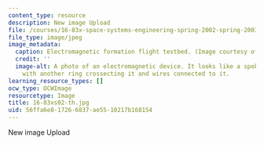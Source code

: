 ```yaml
---
content_type: resource
description: New image Upload
file: /courses/16-83x-space-systems-engineering-spring-2002-spring-2003/56ffa6e817266837ae5510217b168154_16-83xs02-th.jpg
file_type: image/jpeg
image_metadata:
  caption: Electromagnetic formation flight testbed. (Image courtesy of John Keesee.)
  credit: ''
  image-alt: A photo of an electromagnetic device. It looks like a spokeless unicycle
    with another ring crossecting it and wires connected to it.
learning_resource_types: []
ocw_type: OCWImage
resourcetype: Image
title: 16-83xs02-th.jpg
uid: 56ffa6e8-1726-6837-ae55-10217b168154
---
```

New image Upload


